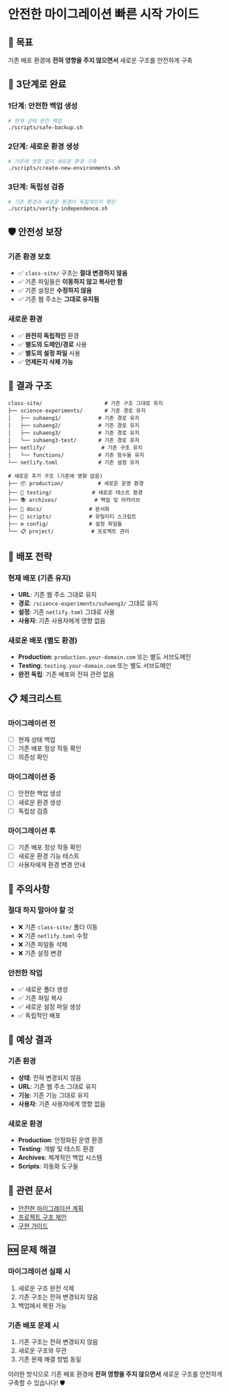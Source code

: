 # 안전한 마이그레이션 빠른 시작 가이드

## 🎯 목표

기존 배포 환경에 **전혀 영향을 주지 않으면서** 새로운 구조를 안전하게 구축

## 🚀 3단계로 완료

### 1단계: 안전한 백업 생성
```bash
# 현재 상태 완전 백업
./scripts/safe-backup.sh
```

### 2단계: 새로운 환경 생성
```bash
# 기존에 영향 없이 새로운 환경 구축
./scripts/create-new-environments.sh
```

### 3단계: 독립성 검증
```bash
# 기존 환경과 새로운 환경이 독립적인지 확인
./scripts/verify-independence.sh
```

## 🛡️ 안전성 보장

### 기존 환경 보호
- ✅ `class-site/` 구조는 **절대 변경하지 않음**
- ✅ 기존 파일들은 **이동하지 않고 복사만 함**
- ✅ 기존 설정은 **수정하지 않음**
- ✅ 기존 웹 주소는 **그대로 유지됨**

### 새로운 환경
- ✅ **완전히 독립적인** 환경
- ✅ **별도의 도메인/경로** 사용
- ✅ **별도의 설정 파일** 사용
- ✅ **언제든지 삭제 가능**

## 📁 결과 구조

```
class-site/                    # 기존 구조 그대로 유지
├── science-experiments/       # 기존 경로 유지
│   ├── suhaeng1/            # 기존 경로 유지
│   ├── suhaeng2/            # 기존 경로 유지
│   ├── suhaeng3/            # 기존 경로 유지
│   └── suhaeng3-test/       # 기존 경로 유지
├── netlify/                  # 기존 구조 유지
│   └── functions/           # 기존 함수들 유지
└── netlify.toml             # 기존 설정 유지

# 새로운 추가 구조 (기존에 영향 없음)
├── 📦 production/           # 새로운 운영 환경
├── 🧪 testing/             # 새로운 테스트 환경
├── 📚 archives/            # 백업 및 아카이브
├── 📖 docs/               # 문서화
├── 🔧 scripts/            # 유틸리티 스크립트
├── ⚙️ config/             # 설정 파일들
└── 📋 project/            # 프로젝트 관리
```

## 🔄 배포 전략

### 현재 배포 (기존 유지)
- **URL**: 기존 웹 주소 그대로 유지
- **경로**: `/science-experiments/suhaeng3/` 그대로 유지
- **설정**: 기존 `netlify.toml` 그대로 사용
- **사용자**: 기존 사용자에게 영향 없음

### 새로운 배포 (별도 환경)
- **Production**: `production.your-domain.com` 또는 별도 서브도메인
- **Testing**: `testing.your-domain.com` 또는 별도 서브도메인
- **완전 독립**: 기존 배포와 전혀 관련 없음

## 📋 체크리스트

### 마이그레이션 전
- [ ] 현재 상태 백업
- [ ] 기존 배포 정상 작동 확인
- [ ] 의존성 확인

### 마이그레이션 중
- [ ] 안전한 백업 생성
- [ ] 새로운 환경 생성
- [ ] 독립성 검증

### 마이그레이션 후
- [ ] 기존 배포 정상 작동 확인
- [ ] 새로운 환경 기능 테스트
- [ ] 사용자에게 환경 변경 안내

## 🚨 주의사항

### 절대 하지 말아야 할 것
- ❌ 기존 `class-site/` 폴더 이동
- ❌ 기존 `netlify.toml` 수정
- ❌ 기존 파일들 삭제
- ❌ 기존 설정 변경

### 안전한 작업
- ✅ 새로운 폴더 생성
- ✅ 기존 파일 복사
- ✅ 새로운 설정 파일 생성
- ✅ 독립적인 배포

## 🎯 예상 결과

### 기존 환경
- **상태**: 전혀 변경되지 않음
- **URL**: 기존 웹 주소 그대로 유지
- **기능**: 기존 기능 그대로 유지
- **사용자**: 기존 사용자에게 영향 없음

### 새로운 환경
- **Production**: 안정화된 운영 환경
- **Testing**: 개발 및 테스트 환경
- **Archives**: 체계적인 백업 시스템
- **Scripts**: 자동화 도구들

## 🔗 관련 문서

- [안전한 마이그레이션 계획](SAFE_MIGRATION_PLAN.md)
- [프로젝트 구조 제안](PROJECT_STRUCTURE_PROPOSAL.md)
- [구현 가이드](IMPLEMENTATION_GUIDE.md)

## 🆘 문제 해결

### 마이그레이션 실패 시
1. 새로운 구조 완전 삭제
2. 기존 구조는 전혀 변경되지 않음
3. 백업에서 복원 가능

### 기존 배포 문제 시
1. 기존 구조는 전혀 변경되지 않음
2. 새로운 구조와 무관
3. 기존 문제 해결 방법 동일

이러한 방식으로 기존 배포 환경에 **전혀 영향을 주지 않으면서** 새로운 구조를 안전하게 구축할 수 있습니다! 🛡️
